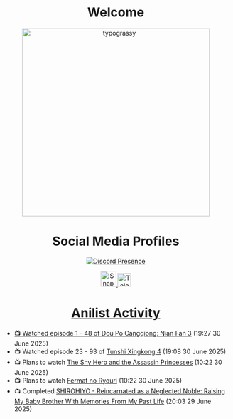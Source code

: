 <div align="center">

# Welcome
<a href="https://github.com/kawarimidoll/typograssy">
    <img alt="typograssy" src="https://typograssy.deno.dev/api?text=%E3%82%88%E3%81%86%E3%81%93%E3%81%9D%E3%81%BF%E3%81%AA%E3%81%95%E3%82%93%20-%20Sheby--&&l0=none&l1=82d9d0&l2=027353&l3=038c4c&l4=01402e&bg=none&frame=none&speed=100&comment=" width="421.99">
</a>

</div>

<div align="center">

# Social Media Profiles

[![Discord Presence](https://lanyard.cnrad.dev/api/612532963938271232)](https://discord.com/users/612532963938271232)


<a href="https://www.snapchat.com/add/a.sheby" title="Snapchat Profile">
    <img src="https://www.freepnglogos.com/uploads/snapchat-logo-png-0.png" width="35" alt="Snapchat Logo" />


<a href="https://t.me/ASheby" title="Telegram Profile">
    <img src="https://www.freepnglogos.com/uploads/telegram-logo-png-0.png" width="30" alt="Telegram Logo" />


</div>

<div align="center">

# Anilist Activity

</div>

<!-- ANILIST_ACTIVITY:start -->

-   📺 Watched episode 1 - 48 of [Dou Po Cangqiong: Nian Fan 3](https://anilist.co/anime/168164) (19:27 30 June 2025)
-   📺 Watched episode 23 - 93 of [Tunshi Xingkong 4](https://anilist.co/anime/166219) (19:08 30 June 2025)
-   📺 Plans to watch [The Shy Hero and the Assassin Princesses](https://anilist.co/anime/186561) (10:22 30 June 2025)
-   📺 Plans to watch [Fermat no Ryouri](https://anilist.co/anime/186003) (10:22 30 June 2025)
-   📺 Completed [SHIROHIYO - Reincarnated as a Neglected Noble: Raising My Baby Brother With Memories From My Past Life](https://anilist.co/anime/179541) (20:03 29 June 2025)

<!-- ANILIST_ACTIVITY:end -->
